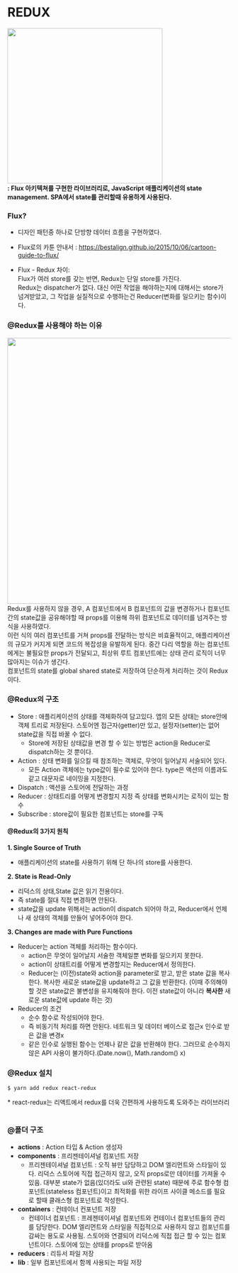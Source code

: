 # REDUX
<img src="https://user-images.githubusercontent.com/41765537/54652703-0f923e80-4afb-11e9-86aa-099d7783c104.png" width="350"></img><br/>
**: Flux 아키텍쳐를 구현한 라이브러리로, JavaScript 애플리케이션의 state management. SPA에서 state를 관리할때 유용하게 사용된다.** <br/>

### Flux?
- 디자인 패턴중 하나로 단방향 데이터 흐름을 구현하였다. 
* Flux로의 카툰 안내서 : https://bestalign.github.io/2015/10/06/cartoon-guide-to-flux/
- Flux - Redux 차이:<br/>
Flux가 여러 store를 갖는 반면, Redux는 단일 store를 가진다. <br/>
Redux는 dispatcher가 없다. 대신 어떤 작업을 해야하는지에 대해서는 store가 넘겨받았고, 그 작업을 실질적으로 수행하는건 Reducer(변화를 일으키는 함수)이다.<br/>


### @Redux를 사용해야 하는 이유
<img src="https://user-images.githubusercontent.com/41765537/54659797-bc2de980-4b16-11e9-96bb-68f8bbc8dc0c.jpg" width="600"></img><br/>
Redux를 사용하지 않을 경우, A 컴포넌트에서 B 컴포넌트의 값을 변경하거나 컴포넌트간의 state값을 공유해야할 때 props를 이용해 하위 컴포넌트로 데이터를 넘겨주는 방식을 사용하였다. <br/>
이런 식의 여러 컴포넌트를 거쳐 props를 전달하는 방식은 비효율적이고, 애플리케이션의 규모가 커지게 되면 코드의 복잡성을 유발하게 된다. 중간 다리 역할을 하는 컴포넌트에게는 불필요한 props가 전달되고, 최상위 루트 컴포넌트에는 상태 관리 로직이 너무 많아지는 이슈가 생긴다. <br/>
컴포넌트의 state를 global shared state로 저장하여 단순하게 처리하는 것이 Redux이다.<br/>

### @Redux의 구조
- Store : 애플리케이션의 상태를 객체화하여 담고있다. 앱의 모든 상태는 store안에 객체 트리로 저장된다. 스토어엔 접근자(getter)만 있고, 설정자(setter)는 없어 state값을 직접 바꿀 수 없다.
  - Store에 저장된 상태값을 변경 할 수 있는 방법은 action을 Reducer로 dispatch하는 것 뿐이다.
- Action : 상태 변화를 일으킬 때 참조하는 객체로, 무엇이 일어날지 서술되어 있다.
  - 모든 Action 객체에는 type값이 필수로 있어야 한다. type은 액션의 이름과도 같고 대문자로 네이밍을 지정한다.
- Dispatch : 액션을 스토어에 전달하는 과정
- Reducer : 상태트리를 어떻게 변경할지 지정 즉 상태를 변화시키는 로직이 있는 함수
- Subscribe : store값이 필요한 컴포넌트는 store를 구독

#### @Redux의 3가지 원칙
**1. Single Source of Truth**
- 애플리케이션의 state를 사용하기 위해 단 하나의 store를 사용한다.

**2. State is Read-Only**
- 리덕스의 상태,State 값은 읽기 전용이다.
- 즉 state를 절대 직접 변경하면 안된다.
- state값을 update 위해서는 action이 dispatch 되어야 하고, Reducer에서 언제나 새 상태의 객체를 만들어 넣어주어야 한다.

**3. Changes are made with Pure Functions**
- Reducer는 action 객체를 처리하는 함수이다.
  - action은 무엇이 일어날지 서술한 객체일뿐 변화를 일으키지 못한다. 
  - action이 상태트리를 어떻게 변경할지는 Reducer에서 정의한다.
  - Reducer는 (이전)state와 action을 parameter로 받고, 받은 state 값을 복사한다. 복사한 새로운 state값을 update하고 그 값을 반환한다. (이때 주의해야 할 것은 state값은 불변성을 유지해줘야 한다. 이전 state값이 아니라 <b>복사한</b> 새로운 state값에 update 하는 것) <br/>
- Reducer의 조건
  - 순수 함수로 작성되어야 한다.
  - 즉 비동기적 처리를 하면 안된다. 네트워크 및 데이터 베이스로 접근x 인수로 받은 값을 변경x
  - 같은 인수로 실행된 함수는 언제나 같은 값을 반환해야 한다. 그러므로 순수하지 않은 API 사용이 불가하다.(Date.now(), Math.random() x)<br/>
  
### @Redux 설치
<pre><code>$ yarn add redux react-redux</code></pre> * react-redux는 리액트에서 redux를 더욱 간편하게 사용하도록 도와주는 라이브러리<br/><br/>
  
### @폴더 구조
- **actions** : Action 타입 & Action 생성자
- **components** : 프리젠테이셔널 컴포넌트 저장 <br/>
  - 프리젠테이셔널 컴포넌트 : 오직 뷰만 담당하고 DOM 엘리먼트와 스타일이 있다. 리덕스 스토어에 직접 접근하지 않고, 오직 props로만 데이터를 가져올 수 있음. 대부분 state가 없음(있더라도 ui와 관련된 state) 때문에 주로 함수형 컴포넌트(stateless 컴포넌트)이고 최적화를 위한 라이프 사이클 메소드를 필요로 할때 클래스형 컴포넌트로 작성한다.
- **containers** : 컨테이너 컨포넌트 저장 <br/>
  - 컨테이너 컴포넌트 : 프레젠테이셔널 컴포넌트와 컨테이너 컴포넌트들의 관리를 담당한다. DOM 엘리먼트와 스타일을 직접적으로 사용하지 않고 컴포넌트를 감싸는 용도로 사용됨. 스토어와 연결되어 리덕스에 직접 접근 할 수 있는 컴포넌트이다. 스토어에 있는 상태를 props로 받아옴
- **reducers** : 리듀서 파일 저장
- **lib** : 일부 컴포넌트에서 함께 사용되는 파일 저장
